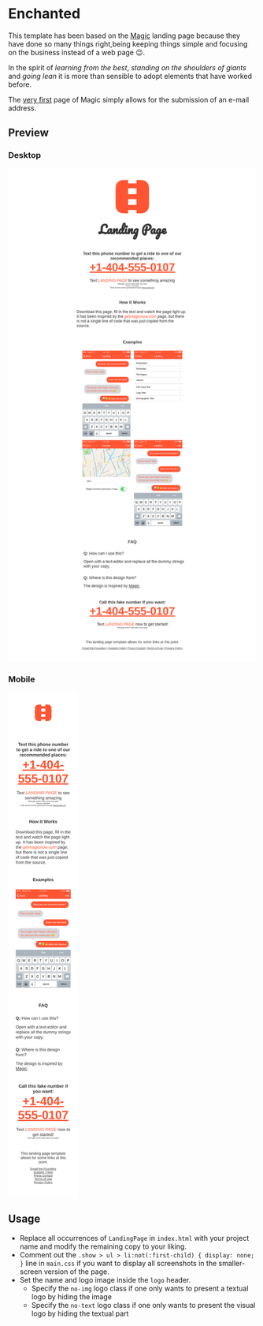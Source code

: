 # Enchanted

This template has been based on the [Magic](http://getmagicnow.com) landing
page because they have done so many things right,being keeping things simple
and focusing on the business instead of a web page :wink:.

In the spirit of _learning from the best_, _standing on the shoulders of
giants_ and _going lean_ it is more than sensible to adopt elements that have
worked before.

The [very first][magic-wayback] page of Magic simply allows for the submission
of an e-mail address.

[magic-wayback]: https://web.archive.org/web/20150222041533/http://www.getmagicnow.com/

## Preview

### Desktop

![Large preview in which the logo is displayed enlarged and the screenshots are presented in a very simple grid.](preview-large.png)

### Mobile

![Mobile preview in which the logo is a bit smaller and some elements are slightly reorganized, for example, only the first of the screenshots appears on page.](preview-small.png)

## Usage

- Replace all occurrences of `LandingPage` in `index.html` with your project
  name and modify the remaining copy to your liking.
- Comment out the `.show > ul > li:not(:first-child) { display: none; }` line
  in `main.css` if you want to display all screenshots in the smaller-screen
  version of the page.
- Set the name and logo image inside the `logo` header.
  - Specify the `no-img` logo class if one only wants to present a textual
    logo by hiding the image
  - Specify the `no-text` logo class if one only wants to present the visual
    logo by hiding the textual part
